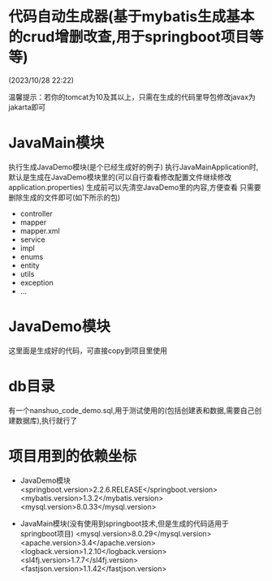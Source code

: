 # 代码自动生成器(基于mybatis生成基本的crud增删改查,用于springboot项目等等)
(2023/10/28 22:22)

温馨提示：若你的tomcat为10及其以上，只需在生成的代码里导包修改javax为jakarta即可

# JavaMain模块
执行生成JavaDemo模块(是个已经生成好的例子)
执行JavaMainApplication时,默认是生成在JavaDemo模块里的(可以自行查看修改配置文件继续修改application.properties)
生成前可以先清空JavaDemo里的内容,方便查看
只需要删除生成的文件即可(如下所示的包)
- controller
- mapper
- mapper.xml
- service
- impl
- enums
- entity
- utils
- exception
- ...

# JavaDemo模块
这里面是生成好的代码，可直接copy到项目里使用

# db目录

有一个nanshuo_code_demo.sql,用于测试使用的(包括创建表和数据,需要自己创建数据库),执行就行了

# 项目用到的依赖坐标

- JavaDemo模块
<springboot.version>2.2.6.RELEASE</springboot.version>
<mybatis.version>1.3.2</mybatis.version>
<mysql.version>8.0.33</mysql.version>

- JavaMain模块(没有使用到springboot技术,但是生成的代码适用于springboot项目)
<mysql.version>8.0.29</mysql.version>
<apache.version>3.4</apache.version>
<logback.version>1.2.10</logback.version>
<sl4fj.version>1.7.7</sl4fj.version>
<fastjson.version>1.1.42</fastjson.version>

